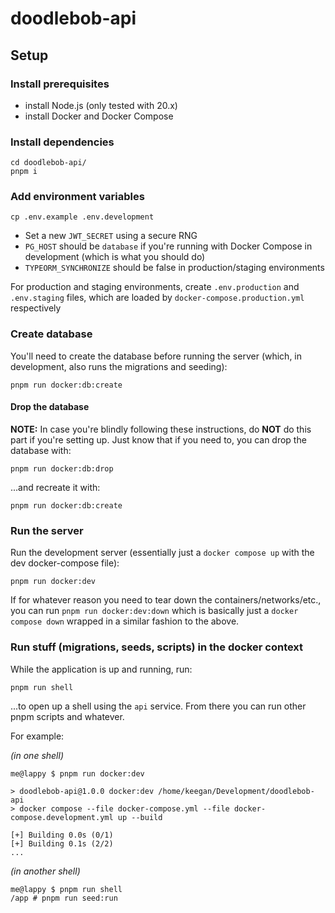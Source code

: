 # doodlebob-api

## Setup

### Install prerequisites

- install Node.js (only tested with 20.x)
- install Docker and Docker Compose

### Install dependencies

```
cd doodlebob-api/
pnpm i
```

### Add environment variables

```
cp .env.example .env.development
```

- Set a new `JWT_SECRET` using a secure RNG
- `PG_HOST` should be `database` if you're running with Docker Compose in development (which is what you should do)
- `TYPEORM_SYNCHRONIZE` should be false in production/staging environments

For production and staging environments, create `.env.production` and `.env.staging` files, which are loaded by `docker-compose.production.yml` respectively

### Create database

You'll need to create the database before running the server (which, in development, also runs the migrations and seeding):

```
pnpm run docker:db:create
```

#### Drop the database

**NOTE:** In case you're blindly following these instructions, do **NOT** do this part if you're setting up. Just know that if you need to, you can drop the database with:

```
pnpm run docker:db:drop
```

...and recreate it with:

```
pnpm run docker:db:create
```

### Run the server

Run the development server (essentially just a `docker compose up` with the dev docker-compose file):

```
pnpm run docker:dev
```

If for whatever reason you need to tear down the containers/networks/etc., you can run `pnpm run docker:dev:down` which is basically just a `docker compose down` wrapped in a similar fashion to the above.

### Run stuff (migrations, seeds, scripts) in the docker context

While the application is up and running, run:

```
pnpm run shell
```

...to open up a shell using the `api` service. From there you can run other pnpm scripts and whatever.

For example:

_(in one shell)_

```
me@lappy $ pnpm run docker:dev

> doodlebob-api@1.0.0 docker:dev /home/keegan/Development/doodlebob-api
> docker compose --file docker-compose.yml --file docker-compose.development.yml up --build

[+] Building 0.0s (0/1)
[+] Building 0.1s (2/2)
...
```

_(in another shell)_

```
me@lappy $ pnpm run shell
/app # pnpm run seed:run
```
